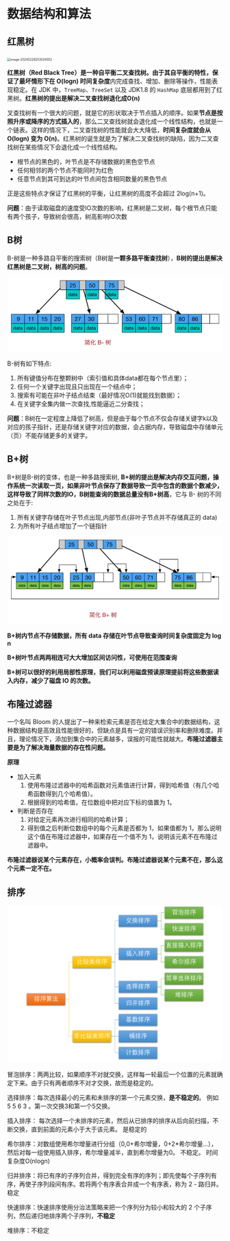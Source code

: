 # 数据结构和算法

## 红黑树

<img src="C:\Users\woniu\AppData\Roaming\Typora\typora-user-images\image-20240229203024552.png" alt="image-20240229203024552" style="zoom:50%;" />

**红黑树（Red Black Tree）**是一种自平衡二叉查找树。由于其自平衡的特性，保证了**最坏情形下在 O(logn) 时间复杂度**内完成查找、增加、删除等操作，性能表现稳定。在 JDK 中，`TreeMap`、`TreeSet` 以及 JDK1.8 的 `HashMap` 底层都用到了红黑树。**红黑树的提出是解决二叉查找树退化成O(n)**

叉查找树有一个很大的问题，就是它的形状取决于节点插入的顺序。如果**节点是按照升序或降序的方式插入的**，那么二叉查找树就会退化成一个线性结构，也就是一个链表。这样的情况下，二叉查找树的性能就会大大降低，**时间复杂度就会从 O(logn) 变为 O(n)**。红黑树的诞生就是为了解决二叉查找树的缺陷，因为二叉查找树在某些情况下会退化成一个线性结构。

- 根节点的黑色的，叶节点是不存储数据的黑色空节点
- 任何相邻的两个节点不能同时为红色
- 任意节点到其可到达的叶节点间包含相同数量的黑色节点

正是这些特点才保证了红黑树的平衡，让红黑树的高度不会超过 2log(n+1)。

**问题**：由于读取磁盘的速度受IO次数的影响，红黑树是二叉树，每个根节点只能有两个孩子，导致树会很高，树高影响IO次数



## B树

B-树是一种多路自平衡的搜索树（B树是**一颗多路平衡查找树**），**B树的提出是解决红黑树是二叉树，树高的问题**。

![B 树](./数据结构和算法.assets/format,png.png)

B-树有如下特点:

1. 所有键值分布在整颗树中（索引值和具体data都在每个节点里）；
2. 任何一个关键字出现且只出现在一个结点中；
3. 搜索有可能在非叶子结点结束（最好情况O(1)就能找到数据）；
4. 在关键字全集内做一次查找,性能逼近二分查找；

**问题**：B树在一定程度上降低了树高，但是由于每个节点不仅会存储关键字k以及对应的孩子指针，还是存储关键字对应的数据，会占据内存，导致磁盘中存储单元（页）不能存储更多的关键字。



## B+树

B+树是B-树的变体，也是一种多路搜索树, **B+树的提出是解决内存交互问题，操作系统一次读取一页，如果非叶节点保存了数据导致一页中包含的数据个数减少，这样导致了同样次数的IO，B树能查询的数据总量没有B+树高**，它与 B- 树的不同之处在于:

1. 所有关键字存储在叶子节点出现,内部节点(非叶子节点并不存储真正的 data)
2. 为所有叶子结点增加了一个链指针

![B+树 1](./数据结构和算法.assets/format,png-1709627165262-3.png)

**B+树内节点不存储数据，所有 data 存储在叶节点导致查询时间复杂度固定为 log n**

**B+树叶节点两两相连可大大增加区间访问性，可使用在范围查询**

**B+树可以很好的利用局部性原理，我们可以利用磁盘预读原理提前将这些数据读入内存，减少了磁盘 IO 的次数。**



## 布隆过滤器

一个名叫 Bloom 的人提出了一种来检索元素是否在给定大集合中的数据结构，这种数据结构是高效且性能很好的，但缺点是具有一定的错误识别率和删除难度。并且，理论情况下，添加到集合中的元素越多，误报的可能性就越大。**布隆过滤器主要是为了解决海量数据的存在性问题。**

**原理**

- 加入元素
  1. 使用布隆过滤器中的哈希函数对元素值进行计算，得到哈希值（有几个哈希函数得到几个哈希值）。
  2. 根据得到的哈希值，在位数组中把对应下标的值置为 1。
- 判断是否存在
  1. 对给定元素再次进行相同的哈希计算；
  2. 得到值之后判断位数组中的每个元素是否都为 1，如果值都为 1，那么说明这个值在布隆过滤器中，如果存在一个值不为 1，说明该元素不在布隆过滤器中。

**布隆过滤器说某个元素存在，小概率会误判。布隆过滤器说某个元素不在，那么这个元素一定不在。**



## 排序

![排序算法分类](./数据结构和算法.assets/sort2.png)

冒泡排序：两两比较，如果顺序不对就交换，这样每一轮最后一个位置的元素就确定下来。由于只有两者顺序不对才交换，故而是稳定的。

选择排序：每次选择最小的元素和未排序的第一个元素交换，**是不稳定的**。 例如 5  5  6  3 。第一次交换3和第一个5交换。

插入排序： 每次选择一个未排序的元素，然后从已排序的排序从后向前扫描，不断交换，直到前面的元素小于大于该元素。  是稳定的

希尔排序：对数组使用希尔增量进行分组（0,0+希尔增量，0+2*希尔增量...），然后对每一组使用插入排序，希尔增量减半，直到希尔增量为0。 不稳定。  时间复杂度O(nlogn)

归并排序：将已有序的子序列合并，得到完全有序的序列；即先使每个子序列有序，再使子序列段间有序。若将两个有序表合并成一个有序表，称为 2 - 路归并。稳定

快速排序：快速排序使用分治法策略来把一个序列分为较小和较大的 2 个子序列，然后递归地排序两个子序列，**不稳定**

堆排序：不稳定